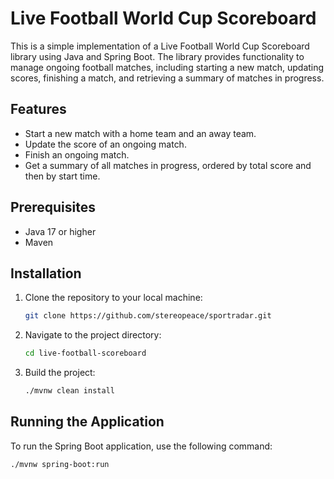# Live Football World Cup Scoreboard

This is a simple implementation of a Live Football World Cup Scoreboard library using Java and Spring Boot. The library provides functionality to manage ongoing football matches, including starting a new match, updating scores, finishing a match, and retrieving a summary of matches in progress.

## Features

- Start a new match with a home team and an away team.
- Update the score of an ongoing match.
- Finish an ongoing match.
- Get a summary of all matches in progress, ordered by total score and then by start time.

## Prerequisites

- Java 17 or higher
- Maven

## Installation

1. Clone the repository to your local machine:

    ```sh
    git clone https://github.com/stereopeace/sportradar.git
    ```

2. Navigate to the project directory:

    ```sh
    cd live-football-scoreboard
    ```

3. Build the project:

    ```sh
    ./mvnw clean install
    ```

## Running the Application

To run the Spring Boot application, use the following command:

```sh
./mvnw spring-boot:run
   ```
